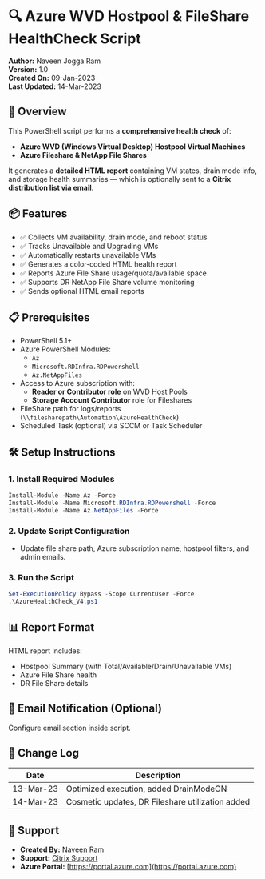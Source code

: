 
# 🔍 Azure WVD Hostpool & FileShare HealthCheck Script

**Author:** Naveen Jogga Ram  
**Version:** 1.0  
**Created On:** 09-Jan-2023  
**Last Updated:** 14-Mar-2023  

## 📘 Overview

This PowerShell script performs a **comprehensive health check** of:
- **Azure WVD (Windows Virtual Desktop) Hostpool Virtual Machines**
- **Azure Fileshare & NetApp File Shares**

It generates a **detailed HTML report** containing VM states, drain mode info, and storage health summaries — which is optionally sent to a **Citrix distribution list via email**.

## 📦 Features

- ✅ Collects VM availability, drain mode, and reboot status  
- ✅ Tracks Unavailable and Upgrading VMs  
- ✅ Automatically restarts unavailable VMs  
- ✅ Generates a color-coded HTML health report  
- ✅ Reports Azure File Share usage/quota/available space  
- ✅ Supports DR NetApp File Share volume monitoring  
- ✅ Sends optional HTML email reports  

## 📋 Prerequisites

- PowerShell 5.1+
- Azure PowerShell Modules:
  - `Az`
  - `Microsoft.RDInfra.RDPowershell`
  - `Az.NetAppFiles`
- Access to Azure subscription with:
  - **Reader or Contributor role** on WVD Host Pools
  - **Storage Account Contributor** role for Fileshares
- FileShare path for logs/reports (`\\filesharepath\Automation\AzureHealthCheck`)
- Scheduled Task (optional) via SCCM or Task Scheduler

## 🛠 Setup Instructions

### 1. **Install Required Modules**
```powershell
Install-Module -Name Az -Force
Install-Module -Name Microsoft.RDInfra.RDPowershell -Force
Install-Module -Name Az.NetAppFiles -Force
```

### 2. **Update Script Configuration**
- Update file share path, Azure subscription name, hostpool filters, and admin emails.

### 3. **Run the Script**
```powershell
Set-ExecutionPolicy Bypass -Scope CurrentUser -Force
.\AzureHealthCheck_V4.ps1
```

## 📊 Report Format

HTML report includes:
- Hostpool Summary (with Total/Available/Drain/Unavailable VMs)
- Azure File Share health
- DR File Share details

## 📧 Email Notification (Optional)
Configure email section inside script.

## 🔁 Change Log

| Date       | Description                                               |
|------------|-----------------------------------------------------------|
| 13-Mar-23  | Optimized execution, added DrainModeON                   |
| 14-Mar-23  | Cosmetic updates, DR Fileshare utilization added          |

## 📧 Support

- **Created By:** [Naveen Ram](mailto:Naveen.Ram@bankfab.com)  
- **Support:** [Citrix Support](mailto:CitrixSupport@bankfab.com)  
- **Azure Portal:** [https://portal.azure.com](https://portal.azure.com)
